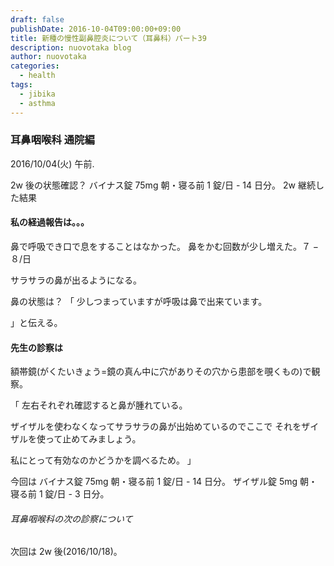 ```yaml
---
draft: false
publishDate: 2016-10-04T09:00:00+09:00
title: 新種の慢性副鼻腔炎について（耳鼻科）パート39
description: nuovotaka blog
author: nuovotaka
categories:
  - health
tags:
  - jibika
  - asthma
---
```


### 耳鼻咽喉科 通院編

2016/10/04(火) 午前.

2w 後の状態確認？
バイナス錠 75mg 朝・寝る前 1 錠/日 - 14 日分。
2w 継続した結果

#### 私の経過報告は。。。

鼻で呼吸でき口で息をすることはなかった。
鼻をかむ回数が少し増えた。７ − ８/日

サラサラの鼻が出るようになる。

鼻の状態は？
「
少しつまっていますが呼吸は鼻で出来ています。

」と伝える。

#### 先生の診察は

額帯鏡(がくたいきょう=鏡の真ん中に穴がありその穴から患部を覗くもの)で観察。

「
左右それぞれ確認すると鼻が腫れている。

ザイザルを使わなくなってサラサラの鼻が出始めているのでここで
それをザイザルを使って止めてみましょう。

私にとって有効なのかどうかを調べるため。
」

今回は
バイナス錠 75mg 朝・寝る前 1 錠/日 - 14 日分。
ザイザル錠 5mg 朝・寝る前 1 錠/日 - 3 日分。

###### 耳鼻咽喉科の次の診察について

次回は 2w 後(2016/10/18)。
